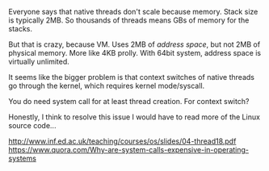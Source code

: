 Everyone says that native threads don't scale because memory. Stack
size is typically 2MB. So thousands of threads means GBs of memory for
the stacks.

But that is crazy, because VM. Uses 2MB of *address space*, but not
2MB of physical memory. More like 4KB prolly. With 64bit system,
address space is virtually unlimited.

It seems like the bigger problem is that context switches of native
threads go through the kernel, which requires kernel mode/syscall.

You do need system call for at least thread creation. For context
switch?

Honestly, I think to resolve this issue I would have to read more of
the Linux source code...

http://www.inf.ed.ac.uk/teaching/courses/os/slides/04-thread18.pdf
https://www.quora.com/Why-are-system-calls-expensive-in-operating-systems
